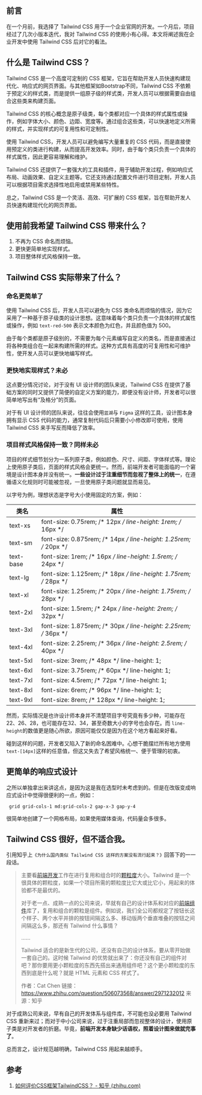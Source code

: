 ## 前言

在一个月前，我选择了 Tailwind CSS 用于一个企业官网的开发。一个月后，项目经过了几次小版本迭代，我对 Tailwind CSS 的使用小有心得。本文将阐述我在企业开发中使用 Tailwind CSS 后对它的看法。

## 什么是 Tailwind CSS？

Tailwind CSS 是一个高度可定制的 CSS 框架，它旨在帮助开发人员快速构建现代化、响应式的网页界面。与其他框架如Bootstrap不同，Tailwind CSS 不依赖于预定义的样式类，而是提供一组原子级的样式类，开发人员可以根据需要自由组合这些类来构建页面。

Tailwind CSS 的核心概念是原子级类，每个类都对应一个具体的样式属性或操作，例如字体大小、颜色、边距、宽度等。通过组合这些类，可以快速地定义所需的样式，并实现样式的可复用性和可定制性。

使用 Tailwind CSS，开发人员可以避免编写大量重复的 CSS 代码，而是直接使用预定义的类进行构建，从而提高开发效率。同时，由于每个类只负责一个具体的样式属性，因此更容易理解和维护。

Tailwind CSS 还提供了一套强大的工具和插件，用于辅助开发过程，例如响应式布局、动画效果、自定义主题等。它还支持通过配置文件进行项目定制，开发人员可以根据项目需求选择性地启用或禁用某些特性。

总之，Tailwind CSS 是一个灵活、高效、可扩展的 CSS 框架，旨在帮助开发人员快速构建现代化的网页界面。

## 使用前我希望 Tailwind CSS 带来什么？

1. 不再为 CSS 命名而烦恼。
2. 更快更简单地实现样式。
3. 项目整体样式风格保持一致。

## Tailwind CSS 实际带来了什么？

### 命名更简单了

使用 Tailwind CSS 后，开发人员可以避免为 CSS 类命名而烦恼的情况，因为它采用了一种基于原子级类的设计思想。这意味着每个类只负责一个具体的样式属性或操作，例如 `text-red-500` 表示文本颜色为红色，并且颜色值为 500。

由于每个类都是原子级别的，不需要为每个元素编写自定义的类名，而是直接通过将各种类组合在一起来构建所需的样式。这种方式具有高度的可复用性和可维护性，使开发人员可以更快地编写样式。

### 更快地实现样式？未必

这点要分情况讨论，对于没有 UI 设计师的团队来说，Tailwind CSS 在提供了基础方案的同时又提供了简便的自定义方案的能力，即便没有设计师，开发者可以很简单地写出有“及格分”的页面。

对于有 UI 设计师的团队来说，往往会使用`蓝湖`与 `Figma` 这样的工具，设计图本身拥有显示 CSS 代码的能力，通常复制代码后只需要小小修改即可使用，使用 Tailwind CSS 来手写反而降低了效率。

### 项目样式风格保持一致？同样未必

项目的样式细节划分为一系列原子类，例如颜色、尺寸、间距、字体样式等。理论上使用原子类后，页面的样式风格会更统一。然而，前端开发者可能面临的一个窘境是设计图本身并没有统一。**一些设计过于注重细节而忽视了整体上的统一**，在遵循语义化规则时可能被忽视，一旦使用原子类问题就显而易见。

以字号为例，理想状态是字号大小使用固定的方案，例如：

| 类名      | 属性                                                         |
| --------- | ------------------------------------------------------------ |
| text-xs   | font-size: 0.75rem; /* 12px */ line-height: 1rem; /* 16px */ |
| text-sm   | font-size: 0.875rem; /* 14px */ line-height: 1.25rem; /* 20px */ |
| text-base | font-size: 1rem; /* 16px */ line-height: 1.5rem; /* 24px */  |
| text-lg   | font-size: 1.125rem; /* 18px */ line-height: 1.75rem; /* 28px */ |
| text-xl   | font-size: 1.25rem; /* 20px */ line-height: 1.75rem; /* 28px */ |
| text-2xl  | font-size: 1.5rem; /* 24px */ line-height: 2rem; /* 32px */  |
| text-3xl  | font-size: 1.875rem; /* 30px */ line-height: 2.25rem; /* 36px */ |
| text-4xl  | font-size: 2.25rem; /* 36px */ line-height: 2.5rem; /* 40px */ |
| text-5xl  | font-size: 3rem; /* 48px */ line-height: 1;                  |
| text-6xl  | font-size: 3.75rem; /* 60px */ line-height: 1;               |
| text-7xl  | font-size: 4.5rem; /* 72px */ line-height: 1;                |
| text-8xl  | font-size: 6rem; /* 96px */ line-height: 1;                  |
| text-9xl  | font-size: 8rem; /* 128px */ line-height: 1;                 |

然而，实际情况是也许设计师本身并不清楚项目字号究竟有多少种，可能存在22、26、28，也可能存在32、34，甚至奇数大小的字号也会存在。而 `line-height`的数值更是随心所欲，原因可能仅仅是因为在这个地方看起来好看。

碰到这样的问题，开发者又陷入了新的命名困难中。心想干脆摆烂所有地方使用`text-[14px]`这样的任意值，但这又失去了希望风格统一、便于管理的初衷。

## 更简单的响应式设计

之所以单独拿出来讲这点，是因为这是我在选型时未考虑到的。但是在改版变成响应式设计中觉得很便利的一点，例如：

```
 grid grid-cols-1 md:grid-cols-2 gap-x-3 gap-y-4
```

很简单地创建了一个网格布局，如果使用媒体查询，代码量会多很多。

## Tailwind CSS 很好，但不适合我。

引用知乎上`《为什么国内类似 Tailwind CSS 这样的方案没有流行起来？》`回答下的一一段话。

> 主要看[前端开发](https://www.zhihu.com/search?q=前端开发&search_source=Entity&hybrid_search_source=Entity&hybrid_search_extra={"sourceType"%3A"answer"%2C"sourceId"%3A2971232012})工作在进行复用和组合时的[颗粒度](https://www.zhihu.com/search?q=颗粒度&search_source=Entity&hybrid_search_source=Entity&hybrid_search_extra={"sourceType"%3A"answer"%2C"sourceId"%3A2971232012})大小。Tailwind 是一个很具体的颗粒度，如果一个项目所需的颗粒度比它大或比它小，用起来的体验都不是最优的。
>
> 对于老一点、成熟一点的公司来说，早就有自己的设计体系和对应的[前端组件](https://www.zhihu.com/search?q=前端组件&search_source=Entity&hybrid_search_source=Entity&hybrid_search_extra={"sourceType"%3A"answer"%2C"sourceId"%3A2971232012})库了，复用和组合的颗粒是组件。例如说，我们全公司都规定了按钮长这个样子、两个水平并排的按钮间隔这么多、移动版两个垂直堆叠的按钮之间间隔这么多，那还有 Tailwind 什么事情？
>
> ……
>
> Tailwind 适合的是新生代的公司，还没有自己的设计体系，要从零开始做一套自己的。这时候 Tailwind 的优势就出来了：你还没有自己的组件对吧？那你要用更小颗粒度的东西先搭出来通用组件吧？这个更小颗粒度的东西到底是什么呢？就是 HTML 元素和 CSS 样式了。
>
> 作者：Cat Chen
> 链接：https://www.zhihu.com/question/506073568/answer/2971232012
> 来源：知乎

对于成熟公司来说，早有自己的开发体系与组件库，不可能也没必要用 Tailwind CSS 重新来过；而对于中小公司来说，过于注重局部而忽视整体的设计，使用原子类是对开发者的折磨。毕竟，**前端开发本身缺少话语权，照着设计图来做就完事了**。

总而言之，设计规范越明确，Tailwind CSS 用起来越顺手。

## 参考

1. [如何评价CSS框架TailwindCSS？ - 知乎 (zhihu.com)](https://www.zhihu.com/question/337939566)

